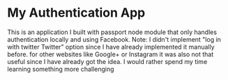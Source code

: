 <h1> My Authentication App </h1>

<p> This is an application  I built with passport node module that only handles authentication locally and using Facebook.
Note: I didn't implement "log in with twitter Twitter" option since I have already implemented it manually before. for other websites like Google+ or Instagram it was also not that useful since I have already got the idea. I would rather spend my time learning something more challenging</p> 
